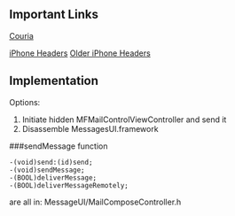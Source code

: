 ## Important Links

[Couria](https://github.com/Qusic/WhatsAppForCouria)

[iPhone Headers](https://github.com/hbang/headers) [Older iPhone Headers](https://github.com/rpetrich/iphoneheaders)


## Implementation

Options: 

1. Initiate hidden MFMailControlViewController and send it
2. Disassemble MessagesUI.framework

###sendMessage function

    -(void)send:(id)send;
    -(void)sendMessage;
    -(BOOL)deliverMessage;
    -(BOOL)deliverMessageRemotely;

are all in: MessageUI/MailComposeController.h

